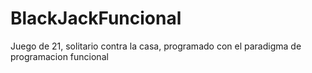 # BlackJackFuncional
 Juego de 21, solitario contra la casa, programado con el paradigma de programacion funcional
